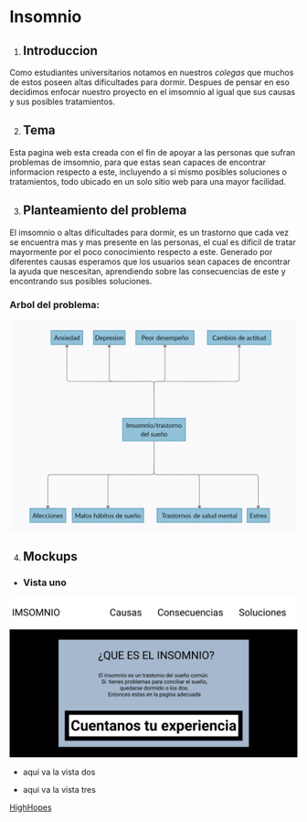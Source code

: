 # Insomnio
1. ## Introduccion

Como estudiantes universitarios notamos en nuestros *colegas* que muchos de estos poseen altas dificultades para dormir. Despues de pensar en eso decidimos enfocar nuestro proyecto en el imsomnio al igual que sus causas y sus posibles tratamientos.


2. ## Tema

Esta pagina web esta creada con el fin de apoyar a las personas que sufran problemas de imsomnio, para que estas sean capaces de encontrar informacion respecto a este, incluyendo a si mismo posibles soluciones o tratamientos, todo ubicado en un solo sitio web para una mayor facilidad.


3. ## Planteamiento del problema

El imsomnio o altas dificultades para dormir, es un trastorno que cada vez se encuentra mas y mas presente en las personas, el cual es dificil de tratar mayormente por el poco conocimiento respecto a este. Generado por diferentes causas esperamos que los usuarios sean capaces de encontrar la ayuda que nescesitan, aprendiendo sobre las consecuencias de este y encontrando sus posibles soluciones.

### Arbol del problema:


![](https://github.com/JulianGutierrezz/IntroduccionDesarrollowen/blob/main/Imagenes/Arbol%20del%20problema.png)

4. ## Mockups

* ### Vista uno

![](https://github.com/JulianGutierrezz/IntroduccionDesarrollowen/blob/main/Imagenes/Mockup1.png)

* aqui va la vista dos

* aqui va la vista tres


[HighHopes](https://www.youtube.com/watch?v=IPXIgEAGe4U)
